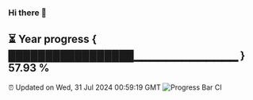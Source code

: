 ### Hi there 👋
⏳ Year progress { █████████████████▁▁▁▁▁▁▁▁▁▁▁▁▁ } 57.93 %
---
⏰ Updated on Wed, 31 Jul 2024 00:59:19 GMT
![Progress Bar CI](https://github.com/liununu/liununu/workflows/Progress%20Bar%20CI/badge.svg)
